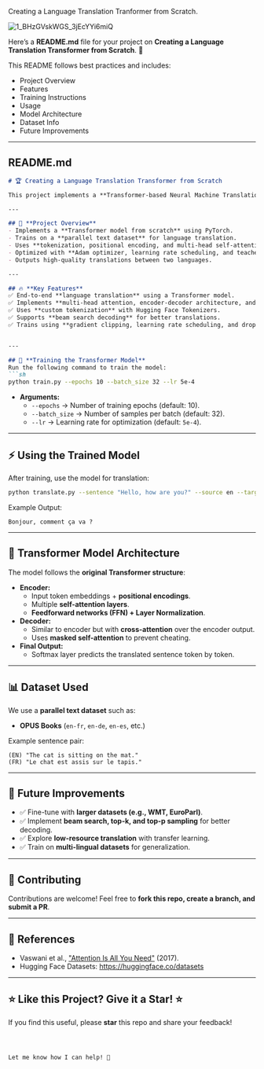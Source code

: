 Creating a Language Translation Tranformer from Scratch.

![1_BHzGVskWGS_3jEcYYi6miQ](https://github.com/user-attachments/assets/a89a66d6-3715-4c29-a700-9acd3036674f)

Here’s a **README.md** file for your project on **Creating a Language Translation Transformer from Scratch**. 🚀  

This README follows best practices and includes:  
- Project Overview  
- Features  
- Training Instructions  
- Usage  
- Model Architecture  
- Dataset Info  
- Future Improvements  

---

## **README.md**
```md
# 🏆 Creating a Language Translation Transformer from Scratch  

This project implements a **Transformer-based Neural Machine Translation (NMT) model** from scratch to translate text from one language to another. The model follows the **original Transformer architecture** introduced in ["Attention Is All You Need"](https://arxiv.org/abs/1706.03762).  

---

## 🚀 **Project Overview**  
- Implements a **Transformer model from scratch** using PyTorch.  
- Trains on a **parallel text dataset** for language translation.  
- Uses **tokenization, positional encoding, and multi-head self-attention**.  
- Optimized with **Adam optimizer, learning rate scheduling, and teacher forcing**.  
- Outputs high-quality translations between two languages.  

---

## 🔥 **Key Features**
✅ End-to-end **language translation** using a Transformer model.  
✅ Implements **multi-head attention, encoder-decoder architecture, and positional encodings**.  
✅ Uses **custom tokenization** with Hugging Face Tokenizers.  
✅ Supports **beam search decoding** for better translations.  
✅ Trains using **gradient clipping, learning rate scheduling, and dropout** to improve stability.  


---

## 🎯 **Training the Transformer Model**
Run the following command to train the model:  
```sh
python train.py --epochs 10 --batch_size 32 --lr 5e-4
```
- **Arguments:**
  - `--epochs` → Number of training epochs (default: 10).  
  - `--batch_size` → Number of samples per batch (default: 32).  
  - `--lr` → Learning rate for optimization (default: `5e-4`).  

---

## ⚡ **Using the Trained Model**
After training, use the model for translation:  
```sh
python translate.py --sentence "Hello, how are you?" --source en --target fr
```
Example Output:
```
Bonjour, comment ça va ?
```

---

## 🔬 **Transformer Model Architecture**
The model follows the **original Transformer structure**:
- **Encoder:**
  - Input token embeddings + **positional encodings**.
  - Multiple **self-attention layers**.
  - **Feedforward networks (FFN) + Layer Normalization**.
- **Decoder:**
  - Similar to encoder but with **cross-attention** over the encoder output.
  - Uses **masked self-attention** to prevent cheating.
- **Final Output:**  
  - Softmax layer predicts the translated sentence token by token.

---

## 📊 **Dataset Used**
We use a **parallel text dataset** such as:  
- **OPUS Books** (`en-fr`, `en-de`, `en-es`, etc.)  

Example sentence pair:
```
(EN) "The cat is sitting on the mat."  
(FR) "Le chat est assis sur le tapis."
```

---

## 📌 **Future Improvements**
- ✅ Fine-tune with **larger datasets (e.g., WMT, EuroParl)**.  
- ✅ Implement **beam search, top-k, and top-p sampling** for better decoding.  
- ✅ Explore **low-resource translation** with transfer learning.  
- ✅ Train on **multi-lingual datasets** for generalization.  

---

## 🤝 **Contributing**
Contributions are welcome! Feel free to **fork this repo, create a branch, and submit a PR**.  

---

## 📜 **References**
- Vaswani et al., ["Attention Is All You Need"](https://arxiv.org/abs/1706.03762) (2017).
- Hugging Face Datasets: https://huggingface.co/datasets

---

## ⭐ **Like this Project? Give it a Star!** ⭐  
If you find this useful, please **star** this repo and share your feedback!  
```

 

Let me know how I can help! 🚀

